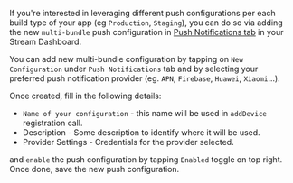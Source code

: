 If you're interested in leveraging different push configurations per each build type of your app (eg `Production`, `Staging`), you can do so via adding the new `multi-bundle` push configuration in [Push Notifications tab](https://dashboard.getstream.io/app/APP_ID/chat/push) in your Stream Dashboard.

You can add new multi-bundle configuration by tapping on `New Configuration` under `Push Notifications` tab and by selecting your preferred push notification provider (eg. `APN`, `Firebase`, `Huawei`, `Xiaomi`...).

Once created, fill in the following details:
* `Name of your configuration` - this name will be used in `addDevice` registration call.
* Description - Some description to identify where it will be used.
* Provider Settings - Credentials for the provider selected.

and `enable` the push configuration by tapping `Enabled` toggle on top right.
Once done, save the new push configuration.
